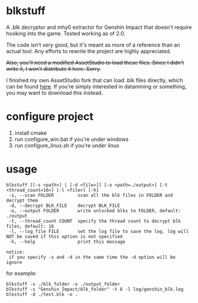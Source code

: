 # blkstuff
A .blk decryptor and mhy0 extractor for Genshin Impact that doesn't require hooking into the game. Tested working as of 2.0.

The code isn't very good, but it's meant as more of a reference than an actual tool. Any efforts to rewrite the project are highly appreciated.

~~Also, you'll need a modified AssetStudio to load these files. Since I didn't write it, I won't distribute it here. Sorry.~~

I finished my own AssetStudio fork that can load .blk files directly, which can be found [here](https://github.com/khang06/AssetStudio). If you're simply interested in datamining or something, you may want to download this instead.

# configure project
1. install cmake  
2. run configure_win.bat if you're under windows  
3. run configure_linux.sh if you're under linux  

# usage
```
blkstuff [[-s <path>] | [-d <file>]] [-o <path=./output>] [-t <thread_count=16>] [-l <file>] [-h]
 -s, --scan FOLDER         scan all the blk files in FOLDER and decrypt them
 -d, --decrypt BLK_FILE    decrypt BLK_FILE
 -o, --output FOLDER       write unlocked blks to FOLDER, default: ./output
 -t, --thread_count COUNT  specify the thread count to decrypt blk files, default: 16
 -l, --log_file FILE       set the log file to save the log. log will NOT be saved if this option is not specified
 -h, --help                print this message

notice:
 if you specify -s and -d in the same time the -d option will be ignore
```

for example:  
```
blkstuff -s ./blk_folder -o ./output_folder
blkstuff -s "Genshin Impact/blk_folder" -t 8 -l log/genshin_blk.log
blkstuff -d ./test.blk -o .
```

